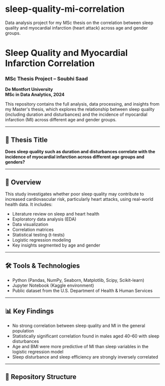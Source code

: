 # sleep-quality-mi-correlation
Data analysis project for my MSc thesis on the correlation between sleep quality and myocardial infarction (heart attack) across age and gender groups.

# Sleep Quality and Myocardial Infarction Correlation  
### MSc Thesis Project – Soubhi Saad  
**De Montfort University**  
**MSc in Data Analytics, 2024**

This repository contains the full analysis, data processing, and insights from my Master's thesis, which explores the relationship between sleep quality (including duration and disturbances) and the incidence of myocardial infarction (MI) across different age and gender groups.

---

## 📘 Thesis Title
**Does sleep quality such as duration and disturbances correlate with the incidence of myocardial infarction across different age groups and genders?**

---

## 🧪 Overview

This study investigates whether poor sleep quality may contribute to increased cardiovascular risk, particularly heart attacks, using real-world health data. It includes:

- Literature review on sleep and heart health
- Exploratory data analysis (EDA)
- Data visualization
- Correlation matrices
- Statistical testing (t-tests)
- Logistic regression modeling
- Key insights segmented by age and gender

---

## 🛠️ Tools & Technologies

- Python (Pandas, NumPy, Seaborn, Matplotlib, Scipy, Scikit-learn)
- Jupyter Notebook (Kaggle environment)
- Public dataset from the U.S. Department of Health & Human Services

---

## 📊 Key Findings

- No strong correlation between sleep quality and MI in the general population
- Statistically significant correlation found in males aged 40–60 with sleep disturbances
- Age and BMI were more predictive of MI than sleep variables in the logistic regression model
- Sleep disturbance and sleep efficiency are strongly inversely correlated

---

## 📁 Repository Structure

